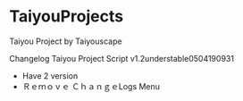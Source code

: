 # TaiyouProjects
Taiyou Project by Taiyouscape

Changelog
Taiyou Project Script v1.2understable0504190931
- Have 2 version
- Ｒｅｍｏｖｅ ＣｈａｎｇｅLogs Menu
